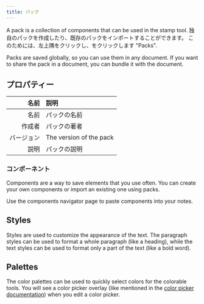 ```yaml
---
title: パック
---
```


A pack is a collection of components that can be used in the stamp tool. 独自のパックを作成したり、既存のパックをインポートすることができます。 このためには、左上隅をクリックし、をクリックします "Packs".

Packs are saved globally, so you can use them in any document. If you want to share the pack in a document, you can bundle it with the document.

## プロパティー

|    名前 | 説明                      |
| ----: | :---------------------- |
|    名前 | パックの名前                  |
|   作成者 | パックの著者                  |
| バージョン | The version of the pack |
|    説明 | パックの説明                  |

### コンポーネント

Components are a way to save elements that you use often. You can create your own components or import an existing one using packs.

Use the components navigator page to paste components into your notes.

## Styles

Styles are used to customize the appearance of the text. The paragraph styles can be used to format a whole paragraph (like a heading), while the text styles can be used to format only a part of the text (like a bold word).

## Palettes

The color palettes can be used to quickly select colors for the colorable tools. You will see a color picker overlay (like mentioned in the [color picker documentation](/docs/v2/color_picker)) when you edit a color picker.
